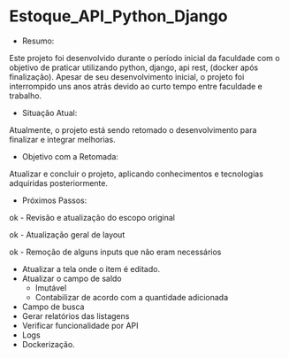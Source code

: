 # Estoque_API_Python_Django

- Resumo:

Este projeto foi desenvolvido durante o período inicial da faculdade com o objetivo de praticar utilizando python, django, api rest, (docker após finalização). Apesar de seu desenvolvimento inicial, o projeto foi interrompido uns anos atrás devido ao curto tempo entre faculdade e trabalho.


- Situação Atual:

Atualmente, o projeto está sendo retomado o desenvolvimento para finalizar e integrar melhorias.


- Objetivo com a Retomada:

Atualizar e concluir o projeto, aplicando conhecimentos e tecnologias adquiridas posteriormente.


- Próximos Passos:

ok - Revisão e atualização do escopo original

ok - Atualização geral de layout

ok - Remoção de alguns inputs que não eram necessários
- Atualizar a tela onde o item é editado.
- Atualizar o campo de saldo
    - Imutável
    - Contabilizar de acordo com a quantidade adicionada
- Campo de busca
- Gerar relatórios das listagens 
- Verificar funcionalidade por API
- Logs
- Dockerização.
